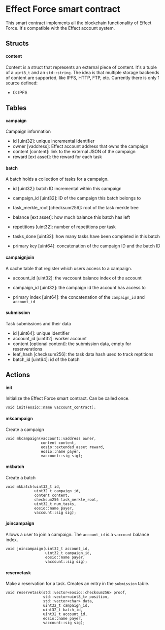 # Effect Force smart contract

This smart contract implements all the blockchain functionality of Effect
Force. It's compatible with the Effect account system.

## Structs

#### content
Content is a struct that represents an external piece of content. It's a tuple
of a `uint8_t` and an `std::string`. The idea is that multiple storage backends
of content are supported, like IPFS, HTTP, FTP, etc. Currently there is only 1
source defined:

- 0: IPFS

## Tables

#### campaign

Campaign information

- id [uint32]: unique incremental identifier
- owner [vaddress]: Effect account address that owns the campaign
- content [content]: link to the external JSON of the campaign
- reward [ext asset]: the reward for each task

#### batch

A batch holds a collection of tasks for a campaign.

- id [uint32]: batch ID incremental within this campaign
- campaign_id [uint32]: ID of the campaign this batch belongs to
- task_merkle_root [checksum256]: root of the task merkle tree
- balance [ext asset]: how much balance this batch has left
- repetitions [uint32]: number of repetitions per task
- tasks_done [uint32]: how many tasks have been completed in this batch

- primary key [uint64]: concatenation of the campaign ID and the batch ID

#### campaignjoin

A cache table that register which users access to a campaign.

- account_id [uint32]: the vaccount balance index of the account
- campaign_id [uint32]: the campaign id the account has access to

- primary index [uint64]: the concatenation of the `campaign_id` and `account_id`

#### submission
Task submissions and their data

- id [uint64]: unique identifier
- account_id [uint32]: worker account
- content [optional content]: the submission data, empty for reserverations
- leaf_hash [checksum256]: the task data hash used to track reptitions
- batch_id [uint64]: id of the batch

## Actions

#### init
Initialize the Effect Force smart contract. Can be called once.
```
void init(eosio::name vaccount_contract);
```

#### mkcampaign
Create a campaign
```
void mkcampaign(vaccount::vaddress owner,
                content content,
                eosio::extended_asset reward,
                eosio::name payer,
                vaccount::sig sig);
```

#### mkbatch
Create a batch
```
void mkbatch(uint32_t id,
             uint32_t campaign_id,
             content content,
             checksum256 task_merkle_root,
             uint32_t num_tasks,
             eosio::name payer,
             vaccount::sig sig);
```

#### joincampaign
Allows a user to join a campaign. The `account_id` is a `vaccount` balance index.
```
void joincampaign(uint32_t account_id,
                  uint32_t campaign_id,
                  eosio::name payer,
                  vaccount::sig sig);
```
#### reservetask
Make a reservation for a task. Creates an entry in the `submission` table.
```
void reservetask(std::vector<eosio::checksum256> proof,
                 std::vector<uint8_t> position,
                 std::vector<char> data,
                 uint32_t campaign_id,
                 uint32_t batch_id,
                 uint32_t account_id,
                 eosio::name payer,
                 vaccount::sig sig);
```
